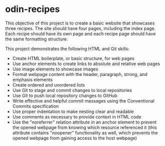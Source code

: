 # odin-recipes

This objective of this project is to create a basic website that showcases three recipes. The site should have four pages, including the index page. Each recipe should have its own page and each recipe page should have the same formatting structure.

This project demonstrates the following HTML and Git skills:
 - Create HTML boilerplate, or basic structure, for web pages
 - Use anchor elements to create links to absolute and relative web pages
 - Use image elements to showcase images
 - Format webpage content with the header, paragraph, strong, and emphasis elements
 - Create ordered and unordered lists
 - Use Git to stage and commit changes to local repositories
 - Use Git to push local repository changes to GitHub
 - Write effective and helpful commit messages using the Conventional Commits specification
 - Use proper indentation to make nesting clear and readable
 - Use comments as necessary to provide context in HTML code
 - Use the "noreferrer" relation attribute in an anchor element to prevent the opened webpage from knowing which resource referenced it (this attribute contains "noopener" functionality as well, which prevents the opened webpage from gaining access to the host webpage)